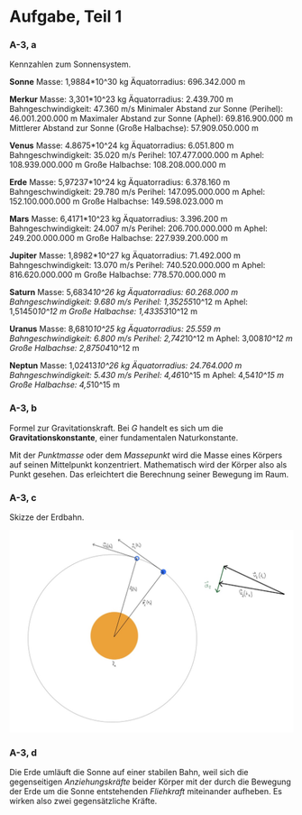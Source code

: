 # Aufgabe, Teil 1

### A-3, a

Kennzahlen zum Sonnensystem.

**Sonne**
Masse: 1,9884*10^30 kg
Äquatorradius: 696.342.000 m

**Merkur**
Masse: 3,301*10^23 kg
Äquatorradius: 2.439.700 m
Bahngeschwindigkeit: 47.360 m/s
Minimaler Abstand zur Sonne (Perihel): 46.001.200.000 m
Maximaler Abstand zur Sonne (Aphel): 69.816.900.000 m
Mittlerer Abstand zur Sonne (Große Halbachse): 57.909.050.000 m

**Venus**
Masse: 4.8675*10^24 kg
Äquatorradius: 6.051.800 m
Bahngeschwindigkeit: 35.020 m/s
Perihel: 107.477.000.000 m
Aphel: 108.939.000.000 m
Große Halbachse: 108.208.000.000 m

**Erde**
Masse: 5,97237*10^24 kg
Äquatorradius: 6.378.160 m
Bahngeschwindigkeit: 29.780 m/s
Perihel: 147.095.000.000 m
Aphel: 152.100.000.000 m
Große Halbachse: 149.598.023.000 m

**Mars**
Masse: 6,4171*10^23 kg
Äquatorradius: 3.396.200 m
Bahngeschwindigkeit: 24.007 m/s
Perihel: 206.700.000.000 m
Aphel: 249.200.000.000 m
Große Halbachse: 227.939.200.000 m

**Jupiter**
Masse: 1,8982*10^27 kg
Äquatorradius: 71.492.000 m
Bahngeschwindigkeit: 13.070 m/s
Perihel: 740.520.000.000 m
Aphel: 816.620.000.000 m
Große Halbachse: 778.570.000.000 m

**Saturn**
Masse: 5,6834*10^26 kg
Äquatorradius: 60.268.000 m
Bahngeschwindigkeit: 9.680 m/s
Perihel: 1,35255*10^12 m
Aphel: 1,51450*10^12 m
Große Halbachse: 1,43353*10^12 m

**Uranus**
Masse: 8,6810*10^25 kg
Äquatorradius: 25.559 m
Bahngeschwindigkeit: 6.800 m/s
Perihel: 2,742*10^12 m
Aphel: 3,008*10^12 m
Große Halbachse: 2,87504*10^12 m

**Neptun**
Masse: 1,02413*10^26 kg
Äquatorradius: 24.764.000 m
Bahngeschwindigkeit: 5.430 m/s
Perihel: 4,46*10^15 m
Aphel: 4,54*10^15 m
Große Halbachse: 4,5*10^15 m

### A-3, b

Formel zur Gravitationskraft.
Bei *G* handelt es sich um die **Gravitationskonstante**, einer fundamentalen Naturkonstante.

Mit der *Punktmasse* oder dem *Massepunkt* wird die Masse eines Körpers auf
seinen Mittelpunkt konzentriert. Mathematisch wird der Körper also als Punkt gesehen.
Das erleichtert die Berechnung seiner Bewegung im Raum.

### A-3, c

Skizze der Erdbahn.

![Image](erdbahn.jpg "Erdbahn")

### A-3, d

Die Erde umläuft die Sonne auf einer stabilen Bahn, weil sich die gegenseitigen *Anziehungskräfte* beider Körper mit der durch die Bewegung der Erde um die Sonne entstehenden *Fliehkraft* miteinander aufheben.
Es wirken also zwei gegensätzliche Kräfte.
